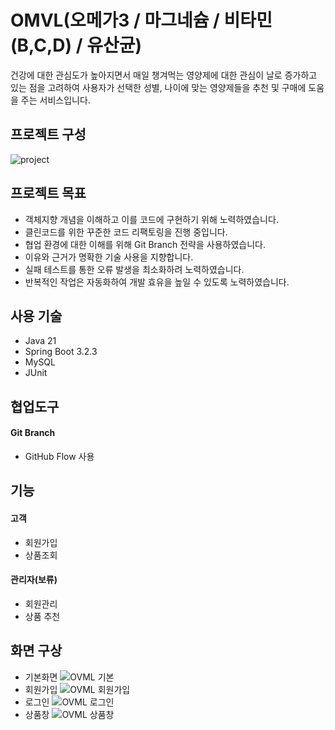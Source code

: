 # OMVL(오메가3 / 마그네슘 / 비타민(B,C,D) / 유산균)
건강에 대한 관심도가 높아지면서 매일 챙겨먹는 영양제에 대한 관심이 날로 증가하고 있는 점을 고려하여 사용자가 선택한 성별, 나이에 맞는 영양제들을 추천 및 구매에 도움을 주는 서비스입니다.


## 프로젝트 구성
![project](https://github.com/seok5182/omvl/assets/155522475/1af46058-6953-4468-9422-55f49cf5071e)


## 프로젝트 목표
- 객체지향 개념을 이해하고 이를 코드에 구현하기 위해 노력하였습니다.
- 클린코드를 위한 꾸준한 코드 리팩토링을 진행 중입니다.
- 협업 환경에 대한 이해를 위해 Git Branch 전략을 사용하였습니다.
- 이유와 근거가 명확한 기술 사용을 지향합니다.
- 실패 테스트를 통한 오류 발생을 최소화하려 노력하였습니다.
- 반복적인 작업은 자동화하여 개발 효유을 높일 수 있도록 노력하였습니다.


## 사용 기술
- Java 21
- Spring Boot 3.2.3
- MySQL
- JUnit


## 협업도구
#### Git Branch
  - GitHub Flow 사용


## 기능
#### 고객
- 회원가입
- 상품조회

#### 관리자(보류)
- 회원관리
- 상품 추천


## 화면 구상
- 기본화면
![OVML  기본](https://github.com/f-lab-edu/omvl/assets/155522475/31a8a5a9-dded-4dcf-b229-dbb98b3b7842)
- 회원가입
![OVML  회원가입](https://github.com/f-lab-edu/omvl/assets/155522475/0689bc29-ff47-4e4a-90fe-396e3ae7d6b7)
- 로그인
![OVML  로그인](https://github.com/f-lab-edu/omvl/assets/155522475/28f23568-a19f-4499-aa57-8df3798d7dec)
- 상품창
![OVML  상품창](https://github.com/f-lab-edu/omvl/assets/155522475/91ed36d7-64e5-4b7e-b567-7deaa4451e3d)



